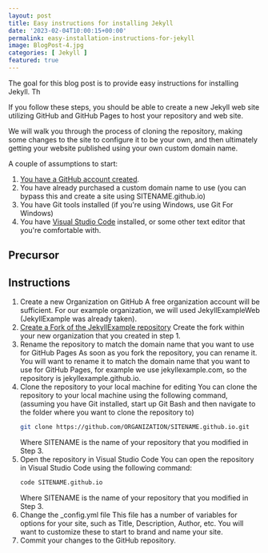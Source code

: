 ```yaml
---
layout: post
title: Easy instructions for installing Jekyll 
date: '2023-02-04T10:00:15+00:00'
permalink: easy-installation-instructions-for-jekyll
image: BlogPost-4.jpg
categories: [ Jekyll ]
featured: true
---
```

The goal for this blog post is to provide easy instructions for installing Jekyll. Th

If you follow these steps, you should be able to create a new Jekyll web site utilizing GitHub and GitHub Pages to host your repository and web site.

We will walk you through the process of cloning the repository, making some changes to the site to configure it to be your own, and then ultimately getting your website published using your own custom domain name. 

A couple of assumptions to start:
1. [You have a GitHub account created](https://github.com/signup).
2. You have already purchased a custom domain name to use (you can bypass this and create a site using SITENAME.github.io)
3. You have Git tools installed (if you're using Windows, use Git For Windows)
4. You have [Visual Studio Code](https://code.visualstudio.com/) installed, or some other text editor that you're comfortable with.


## Precursor


## Instructions

1. Create a new Organization on GitHub 
    A free organization account will be sufficient. For our example organization, we will used JekyllExampleWeb (JekyllExample was already taken). 
2. [Create a Fork of the JekyllExample repository](https://github.com/ChrisHammond/jekyllexample.github.io/fork)
    Create the fork within your new organization that you created in step 1.
3. Rename the repository to match the domain name that you want to use for GitHub Pages
    As soon as you fork the repository, you can rename it. You will want to rename it to match the domain name that you want to use for GitHub Pages, for example we use jekyllexample.com, so the repository is jekyllexample.github.io. 
4. Clone the repository to your local machine for editing
    You can clone the repository to your local machine using the following command, (assuming you have Git installed, start up Git Bash and then navigate to the folder where you want to clone the repository to)
    ```bash
    git clone https://github.com/ORGANIZATION/SITENAME.github.io.git
    ```
    Where SITENAME is the name of your repository that you modified in Step 3.
5. Open the repository in Visual Studio Code
    You can open the repository in Visual Studio Code using the following command:
    ```bash
    code SITENAME.github.io
    ```
    Where SITENAME is the name of your repository that you modified in Step 3. 
5. Change the _config.yml file
    This file has a number of variables for options for your site, such as Title, Description, Author, etc. You will want to customize these to start to brand and name your site.
6. Commit your changes to the GitHub repository.